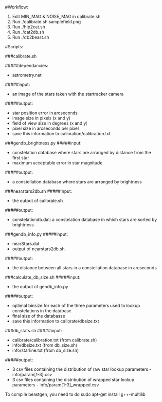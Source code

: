 #Workflow:
1. Edit MIN_MAG & NOISE_MAG in calibrate.sh
2. Run ./calibrate.sh samplefield.png
3. Run ./hip2cat.sh
4. Run ./cat2db.sh
5. Run ./db2beast.sh


#Scripts:

###calibrate.sh

#####dependancies:
- astrometry.net

#####input:
- an image of the stars taken with the startracker camera

#####output:
- star position error in arcseconds
- image size in pixels (x and y)
- field of view size in degrees (x and y)
- pixel size in arcseconds per pixel
- save this information to calibration/calibration.txt

###gendb_brightness.py
#####input:
- constelation database where stars are arranged by distance from the first star
- maximum acceptable error in star magnitude

#####output:
- a constellation database where stars are arranged by brightness

###nearstars2db.sh
#####input:
- the output of calibrate.sh

#####output:
- constelationdb.dat: a constelation database in which stars are sorted by brightness

###gendb_info.py
#####input:
- nearStars.dat
- output of nearstars2db.sh

#####output:
- the distance between all stars in a constellation database in arcseconds

###calculate_db_size.sh
#####input:
- the output of gendb_info.py

#####output:
- optimal binsize for each of the three parameters used to lookup constelations in the database
- final size of the databasse
- save this information to calibrate/dbsize.txt

###db_stats.sh
#####input:
- calibrate/calibration.txt  (from calibrate.sh)
- info/dbsize.txt (from db_size.sh)
- info/starline.txt (from db_size.sh)

#####output:
- 3 csv files containing the distribution of raw star lookup parameters - info/param[1-3].csv
- 3 csv files containing the distribution of wrapped star lookup parameters - info/param[1-3]_wrapped.csv

To compile beastgen, you need to do sudo apt-get install g++-multilib 
